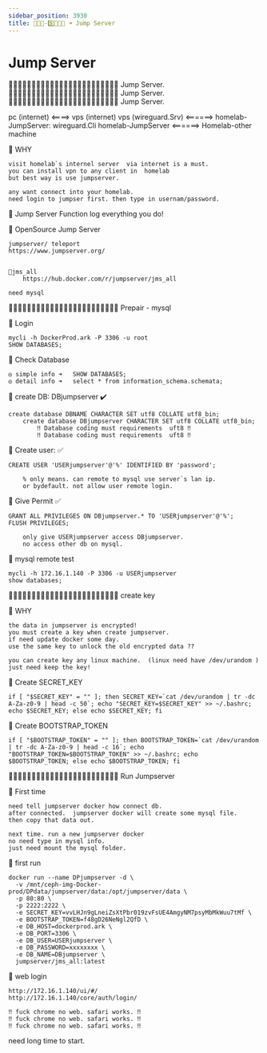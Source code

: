 ```yaml
---
sidebar_position: 3930
title: 🎪🎪🎪-5️⃣💠💠💠 ➜ Jump Server
---
```


# Jump Server



🔵🔵🔵🔵🔵🔵🔵🔵🔵🔵🔵🔵🔵🔵🔵🔵🔵🔵🔵🔵🔵🔵🔵🔵  Jump Server.
🔵🔵🔵🔵🔵🔵🔵🔵🔵🔵🔵🔵🔵🔵🔵🔵🔵🔵🔵🔵🔵🔵🔵🔵  Jump Server.
🔵🔵🔵🔵🔵🔵🔵🔵🔵🔵🔵🔵🔵🔵🔵🔵🔵🔵🔵🔵🔵🔵🔵🔵  Jump Server.

pc (internet)  <====>   vps (internet)
    vps (wireguard.Srv)   <======>   homelab-JumpServer: wireguard.Cli
        homelab-JumpServer <======> Homelab-other machine 


🔵 WHY 

    visit homelab`s internel server  via internet is a must.
    you can install vpn to any client in  homelab
    but best way is use jumpserver.

    any want connect into your homelab. 
    need login to jumpser first. then type in usernam/password.
    



🔵 Jump Server Function
    log everything you do! 



🔵 OpenSource Jump Server
    
    jumpserver/ teleport
    https://www.jumpserver.org/


    🔶jms_all
        https://hub.docker.com/r/jumpserver/jms_all

    need mysql


🔵🔵🔵🔵🔵🔵🔵🔵🔵🔵🔵🔵🔵🔵🔵🔵🔵🔵🔵🔵🔵🔵🔵🔵 Prepair  - mysql 

🔵 Login 

    mycli -h DockerProd.ark -P 3306 -u root
    SHOW DATABASES;

🔵 Check Database 

    ◎ simple info ➜   SHOW DATABASES;
    ◎ detail info ➜   select * from information_schema.schemata;


🔵 create DB: DBjumpserver ✔️

    create database DBNAME CHARACTER SET utf8 COLLATE utf8_bin;
        create database DBjumpserver CHARACTER SET utf8 COLLATE utf8_bin;
            ‼️ Database coding must requirements  uft8 ‼️
            ‼️ Database coding must requirements  uft8 ‼️


🔵 Create user: ✅

    CREATE USER 'USERjumpserver'@'%' IDENTIFIED BY 'password';

        % only means. can remote to mysql use server`s lan ip.
        or bydefault. not allow user remote login.


🔵 Give Permit ✅

    GRANT ALL PRIVILEGES ON DBjumpserver.* TO 'USERjumpserver'@'%';
    FLUSH PRIVILEGES;

        only give USERjumpserver access DBjumpserver. 
        no access other db on mysql.


🔵 mysql remote test 

    mycli -h 172.16.1.140 -P 3306 -u USERjumpserver
    show databases;





🔵🔵🔵🔵🔵🔵🔵🔵🔵🔵🔵🔵🔵🔵🔵🔵🔵🔵🔵🔵🔵🔵🔵🔵 create key

🔶 WHY 

    the data in jumpserver is encrypted! 
    you must create a key when create jumpserver.
    if need update docker some day.
    use the same key to unlock the old encrypted data ??

    you can create key any linux machine.  (linux need have /dev/urandom )
    just need keep the key! 



🔶 Create SECRET_KEY

    if [ "$SECRET_KEY" = "" ]; then SECRET_KEY=`cat /dev/urandom | tr -dc A-Za-z0-9 | head -c 50`; echo "SECRET_KEY=$SECRET_KEY" >> ~/.bashrc; echo $SECRET_KEY; else echo $SECRET_KEY; fi


🔶 Create  BOOTSTRAP_TOKEN

    if [ "$BOOTSTRAP_TOKEN" = "" ]; then BOOTSTRAP_TOKEN=`cat /dev/urandom | tr -dc A-Za-z0-9 | head -c 16`; echo "BOOTSTRAP_TOKEN=$BOOTSTRAP_TOKEN" >> ~/.bashrc; echo $BOOTSTRAP_TOKEN; else echo $BOOTSTRAP_TOKEN; fi




🔵🔵🔵🔵🔵🔵🔵🔵🔵🔵🔵🔵🔵🔵🔵🔵🔵🔵🔵🔵🔵🔵🔵🔵 Run Jumpserver

🔵 First time 

    need tell jumpserver docker how connect db.
    after connected.  jumpserver docker will create some mysql file.
    then copy that data out.

    next time. run a new jumpserver docker 
    no need type in mysql info.
    just need mount the mysql folder.


🔶 first run

    docker run --name DPjumpserver -d \
      -v /mnt/ceph-img-Docker-prod/DPdata/jumpserver/data:/opt/jumpserver/data \
      -p 80:80 \
      -p 2222:2222 \
      -e SECRET_KEY=vvLHJn9gLneiZsXtPbr019zvFsUE4AmgyNM7psyMbMkWuu7tMf \
      -e BOOTSTRAP_TOKEN=f48gD26NeNgl2QfD \
      -e DB_HOST=dockerprod.ark \
      -e DB_PORT=3306 \
      -e DB_USER=USERjumpserver \
      -e DB_PASSWORD=xxxxxxxx \
      -e DB_NAME=DBjumpserver \
      jumpserver/jms_all:latest





🔵 web login 

    http://172.16.1.140/ui/#/
    http://172.16.1.140/core/auth/login/

    ‼️ fuck chrome no web. safari works. ‼️ 
    ‼️ fuck chrome no web. safari works. ‼️ 
    ‼️ fuck chrome no web. safari works. ‼️ 


need long time to start. 